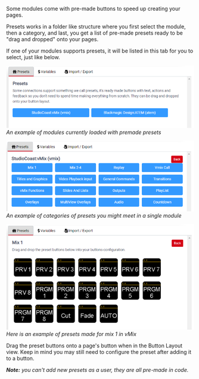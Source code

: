 Some modules come with pre-made buttons to speed up creating your pages.

Presets works in a folder like structure where you first select the module, then a category, and last, you get a list of pre-made presets ready to be "drag and dropped" onto your pages.

If one of your modules supports presets, it will be listed in this tab for you to select, just like below.

![Preset Modules](images/preset-modules.png?raw=true 'Preset Modules')
_An example of modules currently loaded with premade presets_

![Preset Folders](images/preset-folders.png?raw=true 'Preset Folders')
_An example of categories of presets you might meet in a single module_

![Preset Buttons](images/preset-buttons.png?raw=true 'Preset Buttons')
_Here is an example of presets made for mix 1 in vMix_

Drag the preset buttons onto a page's button when in the Button Layout view.
Keep in mind you may still need to configure the preset after adding it to a button.

_**Note:** you can't add new presets as a user, they are all pre-made in code._
